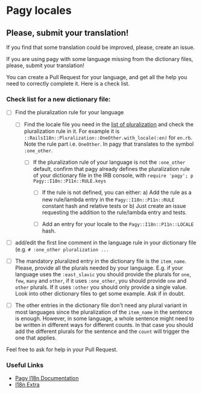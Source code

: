 # Pagy locales

## Please, submit your translation!

If you find that some translation could be improved, please, create an issue.

If you are using pagy with some language missing from the dictionary files, please, submit your translation!

You can create a Pull Request for your language, and get all the help you need to correctly complete it. Here is a check list.

### Check list for a new dictionary file:

- [ ] Find the pluralization rule for your language

  - [ ] Find the locale file you need in the [list of pluralization](https://github.com/svenfuchs/rails-i18n/tree/master/rails/pluralization) and check the pluralization rule in it. For example it is `::RailsI18n::Pluralization::OneOther.with_locale(:en)` for `en.rb`. Note the rule part i.e. `OneOther`. In pagy that translates to the symbol `:one_other`.

    - [ ] If the pluralization rule of your language is not the `:one_other` default, confirm that pagy already defines the pluralization rule of your dictionary file in the IRB console, with `require 'pagy'; p Pagy::I18n::P11n::RULE.keys`

      - [ ] If the rule is not defined, you can either: a) Add the rule as a new rule/lambda entry in the `Pagy::I18n::P11n::RULE` constant hash and relative tests or b) Just create an issue requesting the addition to the rule/lambda entry and tests.

      - [ ] Add an entry for your locale to the `Pagy::I18n::P11n::LOCALE` hash.

- [ ] add/edit the first line comment in the language rule in your dictionary file (e.g. `# :one_other pluralization ...`

- [ ] The mandatory pluralized entry in the dictionary file is the `item_name`. Please, provide all the plurals needed by your language. E.g. if your language uses the `:east_slavic` you should provide the plurals for `one`, `few`, `many` and `other`, if it uses `:one_other`, you should provide `one` and `other` plurals. If it uses `:other` you should only provide a single value. Look into other dictionary files to get some example. Ask if in doubt.

- [ ] The other entries in the dictionary file don't need any plural variant in most languages since the pluralization of the `item_name` in the sentence is enough. However, in some language, a whole sentence might need to be written in different ways for different counts. In that case you should add the different plurals for the sentence and the `count` will trigger the one that applies.

Feel free to ask for help in your Pull Request.

### Useful Links

- [Pagy I18n Documentation](https://ddnexus.github.io/pagy/docs/api/i18n)
- [I18n Extra](https://ddnexus.github.io/pagy/docs/extras/i18n/)
